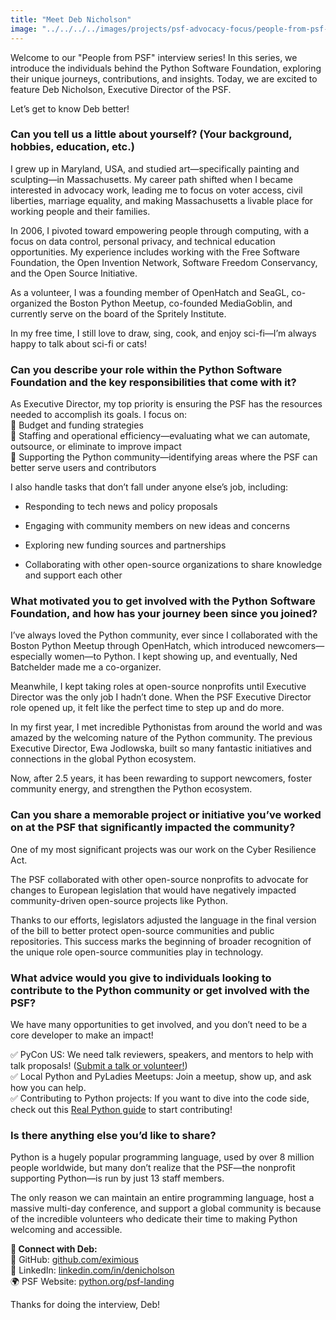 ```yaml
---
title: "Meet Deb Nicholson"
image: "../../../../images/projects/psf-advocacy-focus/people-from-psf-interviews/Deb.png"
---
```


Welcome to our "People from PSF" interview series! In this series, we introduce
the individuals behind the Python Software Foundation, exploring their unique
journeys, contributions, and insights. Today, we are excited to feature Deb
Nicholson, Executive Director of the PSF.

Let’s get to know Deb better!

### **Can you tell us a little about yourself? (Your background, hobbies, education, etc.)**

I grew up in Maryland, USA, and studied art—specifically painting and
sculpting—in Massachusetts. My career path shifted when I became interested in
advocacy work, leading me to focus on voter access, civil liberties, marriage
equality, and making Massachusetts a livable place for working people and their
families.

In 2006, I pivoted toward empowering people through computing, with a focus on
data control, personal privacy, and technical education opportunities. My
experience includes working with the Free Software Foundation, the Open
Invention Network, Software Freedom Conservancy, and the Open Source Initiative.

As a volunteer, I was a founding member of OpenHatch and SeaGL, co-organized the
Boston Python Meetup, co-founded MediaGoblin, and currently serve on the board
of the Spritely Institute.

In my free time, I still love to draw, sing, cook, and enjoy sci-fi—I’m always
happy to talk about sci-fi or cats!

### **Can you describe your role within the Python Software Foundation and the key responsibilities that come with it?**

As Executive Director, my top priority is ensuring the PSF has the resources
needed to accomplish its goals. I focus on:  
🔹 Budget and funding strategies  
🔹 Staffing and operational efficiency—evaluating what we can automate,
outsource, or eliminate to improve impact  
🔹 Supporting the Python community—identifying areas where the PSF can better
serve users and contributors

I also handle tasks that don’t fall under anyone else’s job, including:

- Responding to tech news and policy proposals

- Engaging with community members on new ideas and concerns

- Exploring new funding sources and partnerships

- Collaborating with other open-source organizations to share knowledge and
  support each other

### **What motivated you to get involved with the Python Software Foundation, and how has your journey been since you joined?**

I’ve always loved the Python community, ever since I collaborated with the
Boston Python Meetup through OpenHatch, which introduced newcomers—especially
women—to Python. I kept showing up, and eventually, Ned Batchelder made me a
co-organizer.

Meanwhile, I kept taking roles at open-source nonprofits until Executive
Director was the only job I hadn’t done. When the PSF Executive Director role
opened up, it felt like the perfect time to step up and do more.

In my first year, I met incredible Pythonistas from around the world and was
amazed by the welcoming nature of the Python community. The previous Executive
Director, Ewa Jodlowska, built so many fantastic initiatives and connections in
the global Python ecosystem.

Now, after 2.5 years, it has been rewarding to support newcomers, foster
community energy, and strengthen the Python ecosystem.

### **Can you share a memorable project or initiative you’ve worked on at the PSF that significantly impacted the community?**

One of my most significant projects was our work on the Cyber Resilience Act.

The PSF collaborated with other open-source nonprofits to advocate for changes
to European legislation that would have negatively impacted community-driven
open-source projects like Python.

Thanks to our efforts, legislators adjusted the language in the final version of
the bill to better protect open-source communities and public repositories. This
success marks the beginning of broader recognition of the unique role
open-source communities play in technology.

### **What advice would you give to individuals looking to contribute to the Python community or get involved with the PSF?**

We have many opportunities to get involved, and you don’t need to be a core
developer to make an impact!

✅ PyCon US: We need talk reviewers, speakers, and mentors to help with talk
proposals! ([<u>Submit a talk or volunteer!</u>](https://us.pycon.org/2025/))  
✅ Local Python and PyLadies Meetups: Join a meetup, show up, and ask how you
can help.  
✅ Contributing to Python projects: If you want to dive into the code side,
check out this
[<u>Real Python guide</u>](https://realpython.com/start-contributing-python/) to
start contributing!

### **Is there anything else you’d like to share?**

Python is a hugely popular programming language, used by over 8 million people
worldwide, but many don’t realize that the PSF—the nonprofit supporting
Python—is run by just 13 staff members.

The only reason we can maintain an entire programming language, host a massive
multi-day conference, and support a global community is because of the
incredible volunteers who dedicate their time to making Python welcoming and
accessible.

**📌 Connect with Deb:**  
🔗 GitHub: [<u>github.com/eximious  
</u>](https://github.com/eximious) 🔗 LinkedIn:
[<u>linkedin.com/in/denicholson  
</u>](https://www.linkedin.com/in/denicholson/) 🌍 PSF Website:
[<u>python.org/psf-landing</u>](https://www.python.org/psf-landing/)

<span class="mark">Thanks for doing the interview, Deb!</span>
